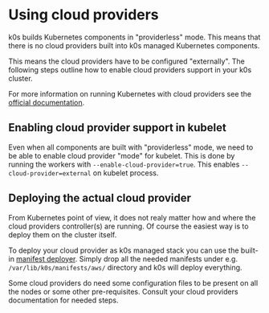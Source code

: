 # Using cloud providers

k0s builds Kubernetes components in "providerless" mode. This means that there is no cloud providers built into k0s managed Kubernetes components.

This means the cloud providers have to be configured "externally". The following steps outline how to enable cloud providers support in your k0s cluster.

For more information on running Kubernetes with cloud providers see the [official documentation](https://kubernetes.io/docs/tasks/administer-cluster/running-cloud-controller/).

## Enabling cloud provider support in kubelet

Even when all components are built with "providerless" mode, we need to be able to enable cloud provider "mode" for kubelet. This is done by running the workers with `--enable-cloud-provider=true`. This enables `--cloud-provider=external` on kubelet process.

## Deploying the actual cloud provider

From Kubernetes point of view, it does not realy matter how and where the cloud providers controller(s) are running. Of course the easiest way is to deploy them on the cluster itself. 

To deploy your cloud provider as k0s managed stack you can use the built-in [manifest deployer](manifests.md). Simply drop all the needed manifests under e.g. `/var/lib/k0s/manifests/aws/` directory and k0s will deploy everything.

Some cloud providers do need some configuration files to be present on all the nodes or some other pre-requisites. Consult your cloud providers documentation for needed steps.

